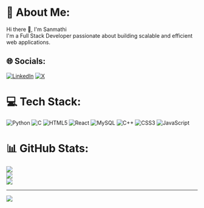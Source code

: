 # 💫 About Me:
Hi there 👋, I'm Sanmathi <br>I'm a Full Stack Developer passionate about building scalable and efficient web applications.<br>


## 🌐 Socials:
[![LinkedIn](https://img.shields.io/badge/LinkedIn-%230077B5.svg?logo=linkedin&logoColor=white)](https://linkedin.com/in/sanmathi02) [![X](https://img.shields.io/badge/X-black.svg?logo=X&logoColor=white)](https://x.com/Sanmathisana) 

# 💻 Tech Stack:
![Python](https://img.shields.io/badge/python-3670A0?style=for-the-badge&logo=python&logoColor=ffdd54) ![C](https://img.shields.io/badge/c-%2300599C.svg?style=for-the-badge&logo=c&logoColor=white) ![HTML5](https://img.shields.io/badge/html5-%23E34F26.svg?style=for-the-badge&logo=html5&logoColor=white) ![React](https://img.shields.io/badge/react-%2320232a.svg?style=for-the-badge&logo=react&logoColor=%2361DAFB) ![MySQL](https://img.shields.io/badge/mysql-4479A1.svg?style=for-the-badge&logo=mysql&logoColor=white) ![C++](https://img.shields.io/badge/c++-%2300599C.svg?style=for-the-badge&logo=c%2B%2B&logoColor=white) ![CSS3](https://img.shields.io/badge/css3-%231572B6.svg?style=for-the-badge&logo=css3&logoColor=white) ![JavaScript](https://img.shields.io/badge/javascript-%23323330.svg?style=for-the-badge&logo=javascript&logoColor=%23F7DF1E)
# 📊 GitHub Stats:
![](https://github-readme-stats.vercel.app/api?username=sanmathisan&theme=github_dark&hide_border=false&include_all_commits=false&count_private=false)<br/>
![](https://nirzak-streak-stats.vercel.app/?user=sanmathisan&theme=github_dark&hide_border=false)<br/>
![](https://github-readme-stats.vercel.app/api/top-langs/?username=sanmathisan&theme=github_dark&hide_border=false&include_all_commits=false&count_private=false&layout=compact)

---
[![](https://visitcount.itsvg.in/api?id=sanmathisan&icon=0&color=0)](https://visitcount.itsvg.in)

<!-- Proudly created with GPRM ( https://gprm.itsvg.in ) -->

